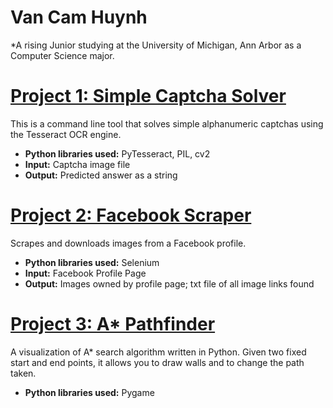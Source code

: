 # Van Cam Huynh
*A rising Junior studying at the University of Michigan, Ann Arbor as a Computer Science major.

# [Project 1: Simple Captcha Solver](https://github.com/vchuynh/simple-captcha-solver)
This is a command line tool that solves simple alphanumeric captchas using the Tesseract OCR engine.
* **Python libraries used:** PyTesseract, PIL, cv2
* **Input:** Captcha image file
* **Output:** Predicted answer as a string

# [Project 2: Facebook Scraper](https://github.com/vchuynh/facebook-scraper)
Scrapes and downloads images from a Facebook profile.
* **Python libraries used:** Selenium
* **Input:** Facebook Profile Page
* **Output:** Images owned by profile page; txt file of all image links found

# [Project 3: A* Pathfinder](https://github.com/vchuynh/AStar)
A visualization of A* search algorithm written in Python. Given two fixed start and end points, it allows you to draw walls and to change the path taken.
* **Python libraries used:** Pygame
